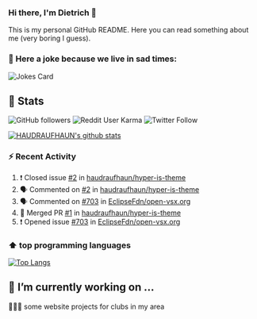 ### Hi there, I'm Dietrich 👋

This is my personal GitHub README. Here you can read something about me (very boring I guess).

### 🤡 Here a joke because we live in sad times:
![Jokes Card](https://readme-jokes.vercel.app/api)

## :rocket: Stats

 ![GitHub followers](https://img.shields.io/github/followers/HAUDRAUFHAUN?label=GitHub-Followers&logo=GitHub&style=for-the-badge) ![Reddit User Karma](https://img.shields.io/reddit/user-karma/combined/haudraufhaun?logo=reddit&style=for-the-badge) ![Twitter Follow](https://img.shields.io/twitter/follow/haudraufhaun1?color=%231da1f2&logo=twitter&logoColor=%231da1f2&style=for-the-badge)
  
[![HAUDRAUFHAUN's github stats](https://github-readme-stats.vercel.app/api?username=HAUDRAUFHAUN&show_icons=true&theme=vue&hide_border=true)](https://github.com/anuraghazra/github-readme-stats)

### ⚡ Recent Activity

<!--START_SECTION:activity-->
1. ❗️ Closed issue [#2](https://github.com/haudraufhaun/hyper-is-theme/issues/2) in [haudraufhaun/hyper-is-theme](https://github.com/haudraufhaun/hyper-is-theme)
2. 🗣 Commented on [#2](https://github.com/haudraufhaun/hyper-is-theme/issues/2) in [haudraufhaun/hyper-is-theme](https://github.com/haudraufhaun/hyper-is-theme)
3. 🗣 Commented on [#703](https://github.com/EclipseFdn/open-vsx.org/issues/703) in [EclipseFdn/open-vsx.org](https://github.com/EclipseFdn/open-vsx.org)
4. 🎉 Merged PR [#1](https://github.com/haudraufhaun/hyper-is-theme/pull/1) in [haudraufhaun/hyper-is-theme](https://github.com/haudraufhaun/hyper-is-theme)
5. ❗️ Opened issue [#703](https://github.com/EclipseFdn/open-vsx.org/issues/703) in [EclipseFdn/open-vsx.org](https://github.com/EclipseFdn/open-vsx.org)
<!--END_SECTION:activity-->

### ⬆️ top programming languages
[![Top Langs](https://github-readme-stats.vercel.app/api/top-langs/?username=HAUDRAUFHAUN&theme=vue&hide_border=true)](https://github.com/anuraghazra/github-readme-stats)

## 🔭 I’m currently working on ...

👨🏻‍💼 some website projects for clubs in my area
